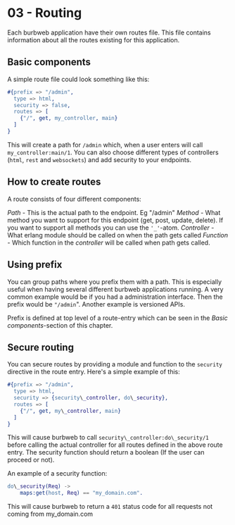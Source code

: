 # 03 - Routing

Each burbweb application have their own routes file. This file contains information about all the routes existing for this application.

## Basic components

A simple route file could look something like this:

```erlang
#{prefix => "/admin",
  type => html,
  security => false,
  routes => [
    {"/", get, my_controller, main}
  ]
}
```

This will create a path for `/admin` which, when a user enters will call `my_controller:main/1`. You can also choose different types of controllers (`html`, `rest` and `websockets`) and add security to your endpoints.

## How to create routes

A route consists of four different components:

*Path* - This is the actual path to the endpoint. Eg "/admin"
*Method* - What method you want to support for this endpoint (get, post, update, delete). If you want to support all methods you can use the `'_'`-atom.
*Controller* - What erlang module should be called on when the path gets called
*Function* - Which function in the *controller* will be called when path gets called.

## Using prefix

You can group paths where you prefix them with a path. This is especially useful when having several different burbweb applications running. A very common example would be if you had a administration interface. Then the prefix would be `"/admin`". Another example is versioned APIs.

Prefix is defined at top level of a route-entry which can be seen in the *Basic components*-section of this chapter.

## Secure routing

You can secure routes by providing a module and function to the `security` directive in the route entry. Here's a simple example of this:

```erlang
#{prefix => "/admin",
  type => html,
  security => {security\_controller, do\_security},
  routes => [
    {"/", get, my\_controller, main}
  ]
}
```

This will cause burbweb to call `security\_controller:do\_security/1` before calling the actual controller for all routes defined in the above route entry.
The security function should return a boolean (If the user can proceed or not).


An example of a security function:


```erlang
do\_security(Req) ->
    maps:get(host, Req) == "my_domain.com".
```

This will cause burbweb to return a `401` status code for all requests not coming from my_domain.com
